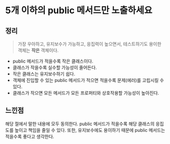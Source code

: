 # 5개 이하의 public 메서드만 노출하세요

## 정리

> 가장 우아하고, 유지보수가 가능하고, 응집력이 높으면서, 테스트하기도 용이한 객체는 **작은** 객체이다.

- public 메서드가 적을수록 작은 클래스이다.
- 클래스가 작을수록 실수할 가능성이 줄어든다.
- 작은 클래스는 유지보수하기 쉽다.
- 객체에 진입할 수 있는 public 메서드가 적으면 적을수록 문제(에러)를 고립시킬 수 있다.
- 클래스가 작으면 모든 메서드가 모든 프로퍼티와 상호작용할 가능성이 높아진다.

## 느낀점

해당 절에서 말한 내용에 모두 동의한다. public 메서드가 적을수록 해당 클래스의 응집도를 높이고 책임을 줄일 수 있다. 또한, 유지보수에도 용이하기 때문에 public 메서드는 적을수록 좋다고 생각한다.